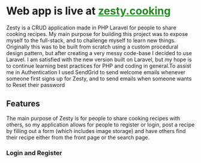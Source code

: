 <h1>Web app is live at <a href="https://zesty.cooking" style="color:#1e8b1e;">zesty.cooking</a></h1>
<p>Zesty is a CRUD application made in PHP Laravel for people to share cooking recipes. My main purpose for building this project was to expose myself to the full-stack, and to challenge myself to learn new things. Originally this was to be built from scratch using a custom procedural design pattern, but after creating a very messy code-base I decided to use Laravel. I am satisfied with the new version built on Laravel, but my hope is to continue learning best practices for PHP and coding in general.To assist me in Authentication I used SendGrid to send welcome emails whenever someone first signs up for Zesty, and to send emails when someone wants to Reset their password</p>

<h2>Features</h2>
<p>The main purpose of Zesty is for people to share cooking recipes with others, so my application allows for people to register or login, post a recipe by filling out a form (which includes image storage) and have others find their recipe either from the front page or the search page.</p>

<h3>Login and Register</h3>
